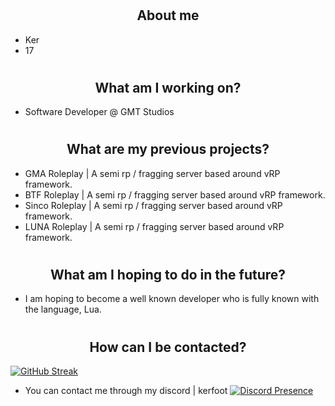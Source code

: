 # <h2 align="center">About me</h2>
- Ker
- 17

# <h2 align="center">What am I working on?</h2>
- Software Developer @ GMT Studios

# <h2 align="center">What are my previous projects?</h2>
- GMA Roleplay | A semi rp / fragging server based around vRP framework.
- BTF Roleplay | A semi rp / fragging server based around vRP framework.
- Sinco Roleplay | A semi rp / fragging server based around vRP framework.
- LUNA Roleplay | A semi rp / fragging server based around vRP framework.

# <h2 align="center">What am I hoping to do in the future?</h2>
- I am hoping to become a well known developer who is fully known with the language, Lua.

# <h2 align="center">How can I be contacted?</h2>


[![GitHub Streak](https://github-readme-streak-stats.herokuapp.com?user=eluxbar&theme=dark&hide_border=true)](https://git.io/streak-stats)

- You can contact me through my discord | kerfoot
[![Discord Presence](https://lanyard.cnrad.dev/api/1041903927253286952)](https://discord.com/users/1041903927253286952)
